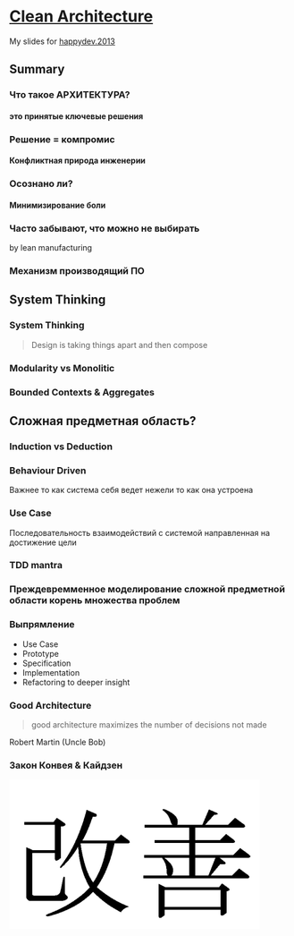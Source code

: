 # [Clean Architecture](http://niquola.github.io/happydev-2013-slides/)

My slides for [happydev.2013](http://2013.happydev.ru)

## Summary

### Что такое АРХИТЕКТУРА?
#### это принятые ключевые решения


### Решение = компромис
#### Конфликтная природа инженерии

### Осознано ли?
#### Минимизирование боли

### Часто забывают, что можно не выбирать
by lean manufacturing

### Механизм производящий ПО
## System Thinking


### System Thinking

> Design is taking things apart
> and then compose


### Modularity vs Monolitic

### Bounded Contexts & Aggregates

## Сложная предметная область?
### Induction vs Deduction


### Behaviour Driven
Важнее то как система себя ведет
нежели то как она устроена

### Use Case
Последовательность взаимодействий с системой направленная на достижение цели

### TDD mantra

### Преждевремменное моделирование сложной предметной области корень множества проблем

### Выпрямление

* Use Case
* Prototype
* Specification
* Implementation
* Refactoring to deeper insight

### Good Architecture
> good architecture maximizes
> the number of decisions
> not made

Robert Martin (Uncle Bob)</h4>

### Закон Конвея & Кайдзен
![](kaizen.png)
